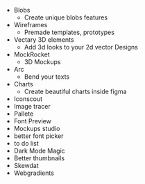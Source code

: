 - Blobs
	- Create unique blobs features
- Wireframes
	- Premade templates, prototypes
- Vectary 3D elements
	- Add 3d looks to your 2d vector Designs
- MockRocket
	- 3D Mockups
- Arc
	- Bend your texts
- Charts
	- Create beautiful charts inside figma
- Iconscout
- Image tracer
- Pallete
- Font Preview
- Mockups studio
- better font picker
- to do list
- Dark Mode Magic
- Better thumbnails
- Skewdat
- Webgradients